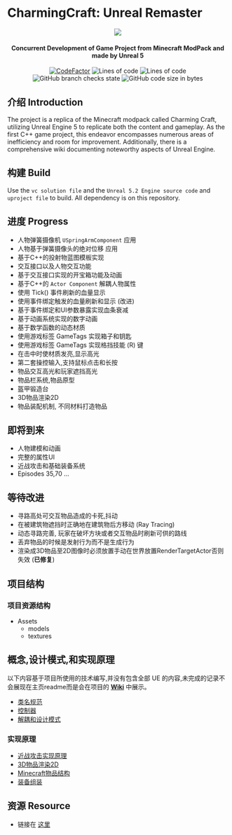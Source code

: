 # CharmingCraft: Unreal Remaster

<p align="center">
<img src = "https://github.com/Caishangqi/minecraft-modpack-charmingcraft-journey/assets/39553613/290e0607-2e2a-4f35-9149-6abfe15459f7">
</p>

<h4 align="center">Concurrent Development of Game Project from Minecraft ModPack and made by Unreal 5</h4>
<p align="center">
<a href="https://www.codefactor.io/repository/github/caishangqi/charmingcraft"><img src="https://www.codefactor.io/repository/github/caishangqi/minecraft-modpack-charmingcraft-journey/badge" alt="CodeFactor" /></a>
<img alt="Lines of code" src="https://img.shields.io/tokei/lines/github/Caishangqi/CharmingCraft">
<img alt="Lines of code" src="https://img.shields.io/badge/Unreal-5.2-orange">
<img alt="GitHub branch checks state" src="https://img.shields.io/github/checks-status/Caishangqi/CharmingCraft/master?label=build">
<img alt="GitHub code size in bytes" src="https://img.shields.io/github/languages/code-size/Caishangqi/CharmingCraft">
</p>

## 介绍 Introduction

The project is a replica of the Minecraft modpack called Charming Craft, utilizing Unreal Engine 5 to replicate both the
content and gameplay. As the first C++ game project, this endeavor encompasses numerous areas of inefficiency and room
for improvement. Additionally, there is a comprehensive wiki documenting noteworthy aspects of Unreal Engine.

## 构建 Build

Use the `vc solution file` and the `Unreal 5.2 Engine source code` and `uproject file` to build. All dependency is on
this repository.

## 进度 Progress

- 人物弹簧摄像机 `USpringArmComponent` 应用
- 人物基于弹簧摄像头的绝对位移 应用
- 基于C++的投射物蓝图模板实现
- 交互接口以及人物交互功能
- 基于交互接口实现的开宝箱功能及动画
- 基于C++的 `Actor Component` 解耦人物属性
- 使用 Tick() 事件刷新的血量显示
- 使用事件绑定触发的血量刷新和显示 (改进)
- 基于事件绑定和UI参数暴露实现血条衰减
- 基于动画系统实现的数字动画
- 基于数学函数的动态材质
- 使用游戏标签 GameTags 实现箱子和钥匙
- 使用游戏标签 GameTags 实现格挡技能 (R) 键
- 在击中时使材质发亮,显示高光
- 第二套操控输入,支持鼠标点击和长按
- 物品交互高光和玩家遮挡高光
- 物品栏系统,物品原型
- 盔甲锻造台
- 3D物品渲染2D
- 物品装配机制, 不同材料打造物品

## 即将到来

- 人物建模和动画
- 完整的属性UI
- 近战攻击和基础装备系统
- Episodes 35,70 ...

## 等待改进

- 寻路高处可交互物品造成的卡死,抖动
- 在被建筑物遮挡时正确地在建筑物后方移动 (Ray Tracing)
- 动态寻路完善, 玩家在破坏方块或者交互物品时刷新可供的路线
- 丢弃物品的时候是发射行为而不是生成行为
- 渲染成3D物品至2D图像时必须放置手动在世界放置RenderTargetActor否则失效 (**已修复**)

## 项目结构

### 项目资源结构

- Assets
  - models
  - textures

## 概念,设计模式,和实现原理

以下内容基于项目所使用的技术编写,并没有包含全部 UE 的内容,未完成的记录不会展现在主页readme而是会在项目的 [**Wiki**](https://github.com/Caishangqi/CharmingCraft/wiki) 中展示。

- [类名规范](https://github.com/Caishangqi/CharmingCraft/wiki/Class-Perfixes)
- [控制器](https://github.com/Caishangqi/CharmingCraft/wiki/Controller)
- [解耦和设计模式](https://github.com/Caishangqi/CharmingCraft/wiki/Decoupling-and-Actor-Component)

### 实现原理

- [近战攻击实现原理](https://github.com/Caishangqi/CharmingCraft/blob/main/Page/impl-meel-attack.md)
- [3D物品渲染2D](https://github.com/Caishangqi/CharmingCraft/blob/main/Page/impl-meel-attack.md)
- [Minecraft物品结构](https://github.com/Caishangqi/CharmingCraft/blob/main/Page/impl-meel-attack.md)
- [装备组装](https://github.com/Caishangqi/CharmingCraft/blob/main/Page/impl-meel-attack.md)

## 资源 Resource

- 链接在 [这里](https://www.modongwang.com/)